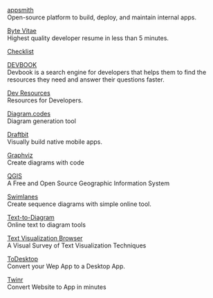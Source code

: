 <p>
<a href="https://github.com/appsmithorg/appsmith">appsmith</a>
<br>Open-source platform to build, deploy, and maintain internal apps.
</p> 
<p>
<a href="https://bytevitae.com/">Byte Vitae</a>
<br>Highest quality developer resume in less than 5 minutes.
</p>
<p>
<a href="https://checklist.atolye15.com/">Checklist</a>
</p>
<p>
<a href="https://usedevbook.com/">DEVBOOK</a>
<br>Devbook is a search engine for developers that helps them to find the resources they need and answer their questions faster.
</p> 
<p>
<a href="https://devresourc.es/">Dev Resources</a>
<br>Resources for Developers.
</p> 
<p>
<a href="https://www.diagram.codes/">Diagram.codes</a>
<br>Diagram generation tool
</p> 
<p>
<a href="https://draftbit.com/">Draftbit</a>
<br>Visually build native mobile apps.
</p>
<p>
<a href="https://ncona.com/2020/06/create-diagrams-with-code-using-graphviz/?utm_source=hackernewsletter&utm_medium=email&utm_term=code">Graphviz</a>
<br>Create diagrams with code
</p> 
<p>
<a href="https://chollinger.com/blog/2023/01/qgis-is-the-mapping-software-you-didnt-know-you-needed/?utm_source=dailytechdigest&utm_medium&utm_campaign=1520">QGIS</a>
<br>A Free and Open Source Geographic Information System
</p> 
<p>
<a href="https://swimlanes.io/?utm_source=hackernewsletter&utm_medium=email&utm_term=show_hn">Swimlanes</a>
<br>Create sequence diagrams with simple online tool.
</p> 
<p>
<a href="https://smusamashah.github.io/text-to-diagram">Text-to-Diagram</a>
<br>Online text to diagram tools
</p> 
<p>
<a href="https://textvis.lnu.se/">Text Visualization Browser</a>
<br>A Visual Survey of Text Visualization Techniques
</p> 
<p>
<a href="https://www.todesktop.com/">ToDesktop</a>
<br>Convert your Wep App to a Desktop App.
</p>
<p>
<a href="https://twinr.dev/">Twinr</a>
<br>Convert Website to App in minutes
</p> 
